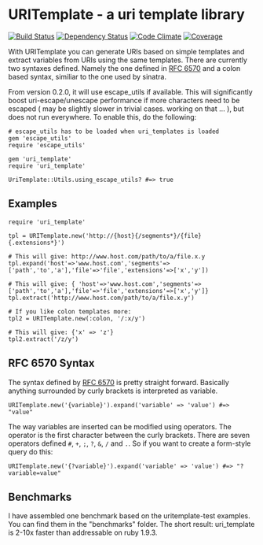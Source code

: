 URITemplate - a uri template library
========================

[![Build Status](https://secure.travis-ci.org/hannesg/uri_template.png)](http://travis-ci.org/hannesg/uri_template)
[![Dependency Status](https://gemnasium.com/hannesg/uri_template.png)](https://gemnasium.com/hannesg/uri_template)
[![Code Climate](https://codeclimate.com/github/hannesg/uri_template.png)](https://codeclimate.com/github/hannesg/uri_template)
[![Coverage](https://coveralls.io/repos/hannesg/uri_template/badge.png?branch=master)](https://coveralls.io/r/hannesg/uri_template)

With URITemplate you can generate URIs based on simple templates and extract variables from URIs using the same templates. There are currently two syntaxes defined. Namely the one defined in [RFC 6570]( http://tools.ietf.org/html/rfc6570 ) and a colon based syntax, similiar to the one used by sinatra.

From version 0.2.0, it will use escape_utils if available. This will significantly boost uri-escape/unescape performance if more characters need to be escaped ( may be slightly slower in trivial cases. working on that ... ), but does not run everywhere. To enable this, do the following:

    # escape_utils has to be loaded when uri_templates is loaded
    gem 'escape_utils'
    require 'escape_utils'
    
    gem 'uri_template'
    require 'uri_template'
    
    UriTemplate::Utils.using_escape_utils? #=> true


Examples
-------------------

    require 'uri_template'
    
    tpl = URITemplate.new('http://{host}{/segments*}/{file}{.extensions*}')
    
    # This will give: http://www.host.com/path/to/a/file.x.y
    tpl.expand('host'=>'www.host.com','segments'=>['path','to','a'],'file'=>'file','extensions'=>['x','y'])
    
    # This will give: { 'host'=>'www.host.com','segments'=>['path','to','a'],'file'=>'file','extensions'=>['x','y']}
    tpl.extract('http://www.host.com/path/to/a/file.x.y')
    
    # If you like colon templates more:
    tpl2 = URITemplate.new(:colon, '/:x/y')
    
    # This will give: {'x' => 'z'}
    tpl2.extract('/z/y')


RFC 6570 Syntax
--------------------

The syntax defined by [RFC 6570]( http://tools.ietf.org/html/rfc6570 ) is pretty straight forward. Basically anything surrounded by curly brackets is interpreted as variable.

    URITemplate.new('{variable}').expand('variable' => 'value') #=> "value"

The way variables are inserted can be modified using operators. The operator is the first character between the curly brackets. There are seven operators defined `#`, `+`, `;`, `?`, `&`, `/` and `.`. So if you want to create a form-style query do this:

    URITemplate.new('{?variable}').expand('variable' => 'value') #=> "?variable=value"

Benchmarks
-----------------------

I have assembled one benchmark based on the uritemplate-test examples. You can find them in the "benchmarks" folder. The short result: uri_template is 2-10x faster than addressable on ruby 1.9.3.
